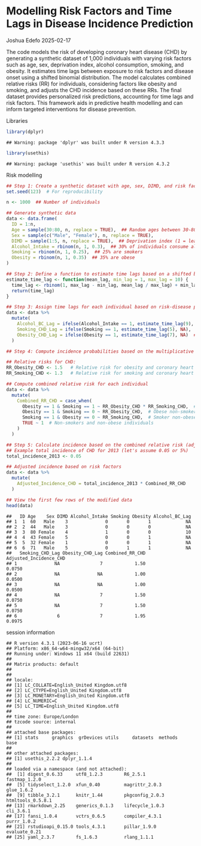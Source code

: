 Modelling Risk Factors and Time Lags in Disease Incidence Prediction
================
Joshua Edefo
2025-02-17

The code models the risk of developing coronary heart disease (CHD) by
generating a synthetic dataset of 1,000 individuals with varying risk
factors such as age, sex, deprivation index, alcohol consumption,
smoking, and obesity. It estimates time lags between exposure to risk
factors and disease onset using a shifted binomial distribution. The
model calculates combined relative risks (RR) for individuals,
considering factors like obesity and smoking, and adjusts the CHD
incidence based on these RRs. The final dataset provides personalized
risk predictions, accounting for time lags and risk factors. This
framework aids in predictive health modelling and can inform targeted
interventions for disease prevention.

Libraries

``` r
library(dplyr)
```

    ## Warning: package 'dplyr' was built under R version 4.3.3

``` r
library(usethis)
```

    ## Warning: package 'usethis' was built under R version 4.3.2

Risk modelling

``` r
## Step 1: Create a synthetic dataset with age, sex, DIMD, and risk factors
set.seed(123)  # For reproducibility

n <- 1000  ## Number of individuals

## Generate synthetic data
data <- data.frame(
  ID = 1:n,
  Age = sample(30:80, n, replace = TRUE),  ## Random ages between 30-80
  Sex = sample(c("Male", "Female"), n, replace = TRUE),
  DIMD = sample(1:5, n, replace = TRUE),  ## Deprivation index (1 = least deprived, 5 = most deprived)
  Alcohol_Intake = rbinom(n, 1, 0.3),  ## 30% of individuals consume alcohol
  Smoking = rbinom(n, 1, 0.25),  ## 25% are smokers
  Obesity = rbinom(n, 1, 0.35)  ## 35% are obese
)

## Step 2: Define a function to estimate time lags based on a shifted binomial distribution
estimate_time_lag <- function(mean_lag, min_lag = 1, max_lag = 10) {
  time_lag <- rbinom(1, max_lag - min_lag, mean_lag / max_lag) + min_lag
  return(time_lag)
}

## Step 3: Assign time lags for each individual based on risk-disease pairs
data <- data %>%
  mutate(
    Alcohol_BC_Lag = ifelse(Alcohol_Intake == 1, estimate_time_lag(9), NA),  ## 9-year mean lag for alcohol and breast cancer
    Smoking_CHD_Lag = ifelse(Smoking == 1, estimate_time_lag(5), NA),  ## 5-year mean lag for smoking and CHD
    Obesity_CHD_Lag = ifelse(Obesity == 1, estimate_time_lag(7), NA)  ## 7-year mean lag for obesity and CHD
  )

## Step 4: Compute incidence probabilities based on the multiplicative risk model

## Relative risks for CHD:
RR_Obesity_CHD <- 1.5   # Relative risk for obesity and coronary heart disease
RR_Smoking_CHD <- 1.3   # Relative risk for smoking and coronary heart disease

## Compute combined relative risk for each individual
data <- data %>%
  mutate(
    Combined_RR_CHD = case_when(
      Obesity == 1 & Smoking == 1 ~ RR_Obesity_CHD * RR_Smoking_CHD,  # Obese smoker
      Obesity == 1 & Smoking == 0 ~ RR_Obesity_CHD,  # Obese non-smoker
      Smoking == 1 & Obesity == 0 ~ RR_Smoking_CHD,  # Smoker non-obese
      TRUE ~ 1  # Non-smokers and non-obese individuals
    )
  )

## Step 5: Calculate incidence based on the combined relative risk (adjusted for 2013 baseline incidence)
## Example total incidence of CHD for 2013 (let's assume 0.05 or 5%)
total_incidence_2013 <- 0.05

## Adjusted incidence based on risk factors
data <- data %>%
  mutate(
    Adjusted_Incidence_CHD = total_incidence_2013 * Combined_RR_CHD
  )

## View the first few rows of the modified data
head(data)
```

    ##   ID Age    Sex DIMD Alcohol_Intake Smoking Obesity Alcohol_BC_Lag
    ## 1  1  60   Male    3              0       0       1             NA
    ## 2  2  44   Male    3              0       0       0             NA
    ## 3  3  80 Female    4              1       0       0             10
    ## 4  4  43 Female    5              0       0       1             NA
    ## 5  5  32 Female    1              0       0       1             NA
    ## 6  6  71   Male    5              0       1       1             NA
    ##   Smoking_CHD_Lag Obesity_CHD_Lag Combined_RR_CHD Adjusted_Incidence_CHD
    ## 1              NA               7            1.50                 0.0750
    ## 2              NA              NA            1.00                 0.0500
    ## 3              NA              NA            1.00                 0.0500
    ## 4              NA               7            1.50                 0.0750
    ## 5              NA               7            1.50                 0.0750
    ## 6               6               7            1.95                 0.0975

session information

    ## R version 4.3.1 (2023-06-16 ucrt)
    ## Platform: x86_64-w64-mingw32/x64 (64-bit)
    ## Running under: Windows 11 x64 (build 22631)
    ## 
    ## Matrix products: default
    ## 
    ## 
    ## locale:
    ## [1] LC_COLLATE=English_United Kingdom.utf8 
    ## [2] LC_CTYPE=English_United Kingdom.utf8   
    ## [3] LC_MONETARY=English_United Kingdom.utf8
    ## [4] LC_NUMERIC=C                           
    ## [5] LC_TIME=English_United Kingdom.utf8    
    ## 
    ## time zone: Europe/London
    ## tzcode source: internal
    ## 
    ## attached base packages:
    ## [1] stats     graphics  grDevices utils     datasets  methods   base     
    ## 
    ## other attached packages:
    ## [1] usethis_2.2.2 dplyr_1.1.4  
    ## 
    ## loaded via a namespace (and not attached):
    ##  [1] digest_0.6.33     utf8_1.2.3        R6_2.5.1          fastmap_1.2.0    
    ##  [5] tidyselect_1.2.0  xfun_0.40         magrittr_2.0.3    glue_1.6.2       
    ##  [9] tibble_3.2.1      knitr_1.44        pkgconfig_2.0.3   htmltools_0.5.8.1
    ## [13] rmarkdown_2.25    generics_0.1.3    lifecycle_1.0.3   cli_3.6.1        
    ## [17] fansi_1.0.4       vctrs_0.6.5       compiler_4.3.1    purrr_1.0.2      
    ## [21] rstudioapi_0.15.0 tools_4.3.1       pillar_1.9.0      evaluate_0.21    
    ## [25] yaml_2.3.7        fs_1.6.3          rlang_1.1.1
